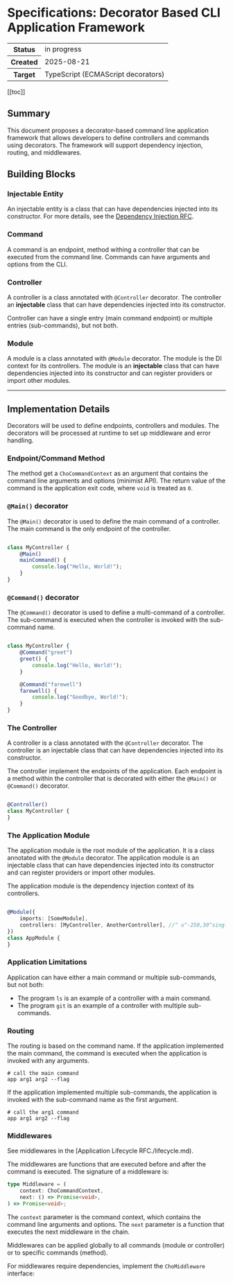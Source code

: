 # Specifications: Decorator Based CLI Application Framework

<table class="properties">
    <tbody>
        <tr>
            <th>Status</th>
            <td>in progress</td>
        </tr>
        <tr>
            <th>Created</th>
            <td>2025-08-21</td>
        </tr>
        <tr>
            <th>Target</th>
            <td>TypeScript (ECMAScript decorators)</td>
        </tr>
    </tbody>
</table>

[[toc]]

## Summary

This document proposes a decorator-based command line application framework that allows developers to define controllers
and
commands using decorators. The framework will support dependency injection, routing, and middlewares.

## Building Blocks

### Injectable Entity

An injectable entity is a class that can have dependencies injected into its constructor. For more details, see the
[Dependency Injection RFC](./di.md).

### Command

A command is an endpoint, method withing a controller that can be executed from the command line. Commands can have
arguments and options from the CLI.

### Controller

A controller is a class annotated with `@Controller` decorator. The controller an **injectable** class that can have
dependencies injected into its constructor.

Controller can have a single entry (main command endpoint) or multiple entries (sub-commands), but not both.

### Module

A module is a class annotated with `@Module` decorator. The module is the DI context for its controllers. The module is
an **injectable** class that can have dependencies injected into its constructor and can register providers or import
other modules.

---

## Implementation Details

Decorators will be used to define endpoints, controllers and modules. The decorators will be processed at runtime to
set up middleware and error handling.

### Endpoint/Command Method

The method get a `ChoCommandContext` as an argument that contains the command line arguments and options (minimist API).
The return value of the command is the application exit code, where `void` is treated as `0`.

### `@Main()` decorator

The `@Main()` decorator is used to define the main command of a controller. The main command is the only endpoint of the
controller.

```ts twoandhalfs

class MyController {
    @Main()
    mainCommand() {
        console.log("Hello, World!");
    }
}
```

### `@Command()` decorator

The `@Command()` decorator is used to define a multi-command of a controller. The sub-command is executed when the
controller is invoked with the sub-command name.

```ts

class MyController {
    @Command("greet")
    greet() {
        console.log("Hello, World!");
    }

    @Command("farewell")
    farewell() {
        console.log("Goodbye, World!");
    }
}
```

### The Controller

A controller is a class annotated with the `@Controller` decorator. The controller is an injectable class that can have
dependencies injected into its constructor.

The controller implement the endpoints of the application. Each endpoint is a method within the controller that is
decorated with either the `@Main()` or `@Command()` decorator.

```ts

@Controller()
class MyController {
}
```

### The Application Module

The application module is the root module of the application. It is a class annotated with the `@Module` decorator. The
application module is an injectable class that can have dependencies injected into its constructor and can register
providers or import other modules.

The application module is the dependency injection context of its controllers.

```ts

@Module({
    imports: [SomeModule],
    controllers: [MyController, AnotherController], //^ u^-250,30^single controller in case of main
})
class AppModule {
}
```

### Application Limitations

Application can have either a main command or multiple sub-commands, but not both:

- The program `ls` is an example of a controller with a main command.
- The program `git` is an example of a controller with multiple sub-commands.

### Routing

The routing is based on the command name. If the application implemented the main command, the command is executed
when the application is invoked with any arguments.

```shell
# call the main command
app arg1 arg2 --flag
```

If the application implemented multiple sub-commands, the application is invoked with the sub-command name as the first
argument.

```shell
# call the arg1 command
app arg1 arg2 --flag
```

### Middlewares

See middlewares in the [Application Lifecycle RFC./lifecycle.md).

The middlewares are functions that are executed before and after the command is executed. The signature of a middleware
is:

```ts
type Middleware = (
    context: ChoCommandContext,
    next: () => Promise<void>,
) => Promise<void>;
```

The `context` parameter is the command context, which contains the command line arguments and options. The `next`
parameter is a function that executes the next middleware in the chain.

Middlewares can be applied globally to all commands (module or controller) or to specific commands (method).

For middlewares require dependencies, implement the `ChoMiddleware` interface:
